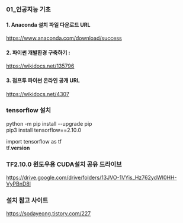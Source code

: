 ### 01_인공지능 기초

#### 1. Anaconda 설치 파일 다운로드 URL
https://www.anaconda.com/download/success
<br>

#### 2. 파이썬 개발환경 구축하기 :
https://wikidocs.net/135796
<br>

#### 3. 점프투 파이썬 온라인 공개 URL
https://wikidocs.net/4307
<br>



### tensorflow 설치
python -m pip install --upgrade pip  <br>
pip3 install tensorflow==2.10.0 <br>


import tensorflow as tf <br>
tf.__version__



### TF2.10.0 윈도우용 CUDA설치 공유 드라이브
https://drive.google.com/drive/folders/13JVO-1VYis_Hz762ydWI0HH-VyPBnD8l

### 설치 참고 사이트
https://sodayeong.tistory.com/227
